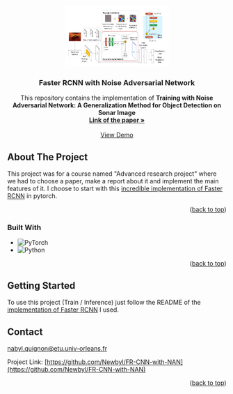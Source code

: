<a name="readme-top"></a>


<!-- PROJECT LOGO -->
<br />
<div align="center">
  <a href="https://github.com/Newbyl/FR-CNN-with-NAN">
    <img src="images/NAN_archi.png" alt="Logo" width="240" height="140">
  </a>

<h3 align="center">Faster RCNN with Noise Adversarial Network</h3>

  <p align="center">
    This repository contains the implementation of <strong>Training with Noise Adversarial Network: A Generalization Method for Object
    Detection on Sonar Image</strong>
    <br />
    <a href="https://openaccess.thecvf.com/content_WACV_2020/papers/Ma_Training_with_Noise_Adversarial_Network_A_Generalization_Method_for_Object_WACV_2020_paper.pdf"><strong>Link of the paper »</strong></a>
    <br />
    <br />
    <a href="https://colab.research.google.com/drive/1kEU1wpLT1JNoSt1oW2ZMoATsHLki2aCY?usp=sharing">View Demo</a>
  </p>
</div>



<!-- ABOUT THE PROJECT -->
## About The Project

This project was for a course named "Advanced research project" where we had to choose a paper, make a report about it and implement the main features of it. I choose to start with this <a href="https://github.com/trzy/FasterRCNN">incredible implementation of Faster RCNN</a> in pytorch.

<p align="right">(<a href="#readme-top">back to top</a>)</p>



### Built With

* ![PyTorch](https://img.shields.io/badge/PyTorch-%23EE4C2C.svg?style=for-the-badge&logo=PyTorch&logoColor=white)
* ![Python](https://img.shields.io/badge/python-3670A0?style=for-the-badge&logo=python&logoColor=ffdd54)

<p align="right">(<a href="#readme-top">back to top</a>)</p>



<!-- GETTING STARTED -->
## Getting Started

To use this project (Train / Inference) just follow the README of the <a href="https://github.com/trzy/FasterRCNN"> implementation of Faster RCNN</a> I used.




<!-- CONTACT -->
## Contact

nabyl.quignon@etu.univ-orleans.fr

Project Link: [https://github.com/Newbyl/FR-CNN-with-NAN](https://github.com/Newbyl/FR-CNN-with-NAN)

<p align="right">(<a href="#readme-top">back to top</a>)</p>




